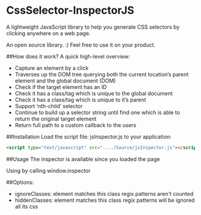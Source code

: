 # CssSelector-InspectorJS
A lightweight JavaScript library to help you generate CSS selectors by clicking anywhere on a web page.

An open source library. :) Feel free to use it on your product.

##How does it work?
A quick high-level overview:
- Capture an element by a click
- Traverses up the DOM tree querying both the current location’s parent element and the global document (DOM)
- Check if the target element has an ID
- Check it has a class/tag which is unique to the global document
- Check it has a class/tag which is unique to it’s parent
- Support ‘nth-child’ selector
- Continue to build up a selector string until find one which is able to return the original target element
- Return full path to a custom callback to the users

##Installation
Load the script file: jsInspector.js to your application:
```html
<script type="text/javascript" src="..../Source/jsInspector.js"></script>
```

##Usage
 The inspector is available since you loaded the page
 
 Using by calling window.inspector
 
##Options:
- ignoreClasses: element matches this class regix patterns aren't counted
- hiddenClasses: element matches this class regix patterns will be ignored all its css
